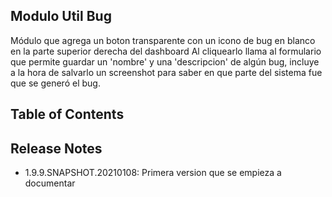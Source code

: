 ## Modulo Util Bug

Módulo que agrega un boton transparente con un icono de bug en blanco en la parte superior derecha del dashboard
Al cliquearlo llama al formulario que permite guardar un 'nombre' y una 'descripcion' de algún bug, incluye a la hora de salvarlo un
screenshot para saber en que parte del sistema fue que se generó el bug.

## Table of Contents

## Release Notes
- 1.9.9.SNAPSHOT.20210108: Primera version que se empieza a documentar
